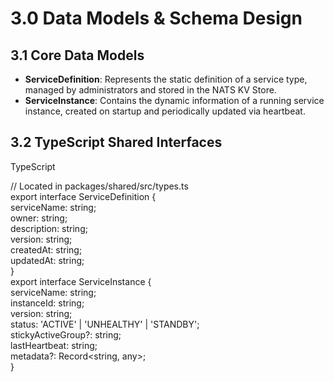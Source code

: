 # **3.0 Data Models & Schema Design**

## **3.1 Core Data Models**

* **ServiceDefinition**: Represents the static definition of a service type, managed by administrators and stored in the NATS KV Store.  
* **ServiceInstance**: Contains the dynamic information of a running service instance, created on startup and periodically updated via heartbeat.

## **3.2 TypeScript Shared Interfaces**

TypeScript

// Located in packages/shared/src/types.ts  
export interface ServiceDefinition {  
  serviceName: string;  
  owner: string;  
  description: string;  
  version: string;  
  createdAt: string;  
  updatedAt: string;  
}  
export interface ServiceInstance {  
  serviceName: string;  
  instanceId: string;  
  version: string;  
  status: 'ACTIVE' | 'UNHEALTHY' | 'STANDBY';  
  stickyActiveGroup?: string;  
  lastHeartbeat: string;  
  metadata?: Record\<string, any\>;  
}

